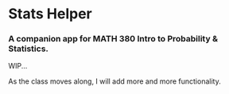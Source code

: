 # Stats Helper

### A companion app for MATH 380 Intro to Probability & Statistics.

WIP...

As the class moves along, I will add more and more functionality.